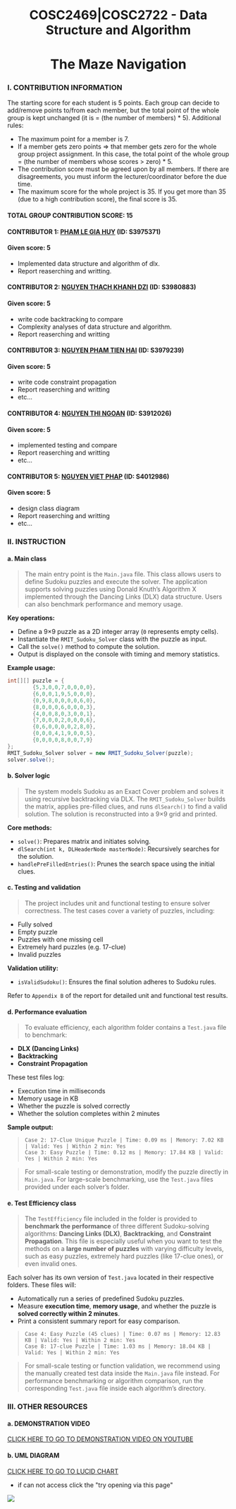 <h1 align="center">COSC2469|COSC2722 - Data Structure and Algorithm</h1>
<h2 align="center" style="font-size: 30px;">The Maze Navigation</h2>

### I. CONTRIBUTION INFORMATION

The starting score for each student is 5 points. Each group can decide to add/remove points to/from each member, but the total point of the whole group is kept unchanged (it is = (the number of members) * 5). Additional rules:

<ul>
    <li>The maximum point for a member is 7.
    <li>If a member gets zero points => that member gets zero for the whole group project assignment. In this case, the total point of the whole group = (the number of members whose scores > zero) * 5.
    <li>The contribution score must be agreed upon by all members. If there are disagreements, you must inform the lecturer/coordinator before the due time.
    <li>The maximum score for the whole project is 35. If you get more than 35 (due to a high contribution score), the final score is 35.
</ul>


#### TOTAL GROUP CONTRIBUTION SCORE: 15
#### CONTRIBUTOR 1: [PHAM LE GIA HUY](https://github.com/vhpx) (ID: S3975371)
#### Given score: 5

- Implemented data structure and algorithm of dlx.
- Report reaserching and writting.


#### CONTRIBUTOR 2: [NGUYEN THACH KHANH DZI](https://github.com/VanTaizz) (ID: S3980883)
#### Given score: 5

- write code backtracking to compare
- Complexity analyses of data structure and algorithm.
- Report reaserching and writting


#### CONTRIBUTOR 3: [NGUYEN PHAM TIEN HAI](https://github.com/TriDuong070803) (ID: S3979239)
#### Given score: 5

- write code constraint propagation
- Report reaserching and writting
- etc...

#### CONTRIBUTOR 4: [NGUYEN THI NGOAN](https://github.com/TriDuong070803) (ID: S3912026)
#### Given score: 5

- implemented testing and compare
- Report reaserching and writting
- etc...

#### CONTRIBUTOR 5: [NGUYEN VIET PHAP](https://github.com/TriDuong070803) (ID: S4012986)
#### Given score: 5

- design class diagram
- Report reaserching and writting
- etc...
### II. INSTRUCTION

#### a. Main class
> The main entry point is the `Main.java` file. This class allows users to define Sudoku puzzles and execute the solver. The application supports solving puzzles using Donald Knuth’s Algorithm X implemented through the Dancing Links (DLX) data structure. Users can also benchmark performance and memory usage.

**Key operations:**
- Define a 9×9 puzzle as a 2D integer array (`0` represents empty cells).
- Instantiate the `RMIT_Sudoku_Solver` class with the puzzle as input.
- Call the `solve()` method to compute the solution.
- Output is displayed on the console with timing and memory statistics.

**Example usage:**
```java
int[][] puzzle = {
        {5,3,0,0,7,0,0,0,0},
        {6,0,0,1,9,5,0,0,0},
        {0,9,8,0,0,0,0,6,0},
        {8,0,0,0,6,0,0,0,3},
        {4,0,0,8,0,3,0,0,1},
        {7,0,0,0,2,0,0,0,6},
        {0,6,0,0,0,0,2,8,0},
        {0,0,0,4,1,9,0,0,5},
        {0,0,0,0,8,0,0,7,9}
};
RMIT_Sudoku_Solver solver = new RMIT_Sudoku_Solver(puzzle);
solver.solve();
```

#### b. Solver logic
> The system models Sudoku as an Exact Cover problem and solves it using recursive backtracking via DLX. The `RMIT_Sudoku_Solver` builds the matrix, applies pre-filled clues, and runs `dlSearch()` to find a valid solution. The solution is reconstructed into a 9×9 grid and printed.

**Core methods:**
- `solve()`: Prepares matrix and initiates solving.
- `dlSearch(int k, DLHeaderNode masterNode)`: Recursively searches for the solution.
- `handlePreFilledEntries()`: Prunes the search space using the initial clues.

#### c. Testing and validation
> The project includes unit and functional testing to ensure solver correctness. The test cases cover a variety of puzzles, including:
- Fully solved
- Empty puzzle
- Puzzles with one missing cell
- Extremely hard puzzles (e.g. 17-clue)
- Invalid puzzles

**Validation utility:**
- `isValidSudoku()`: Ensures the final solution adheres to Sudoku rules.

Refer to `Appendix B` of the report for detailed unit and functional test results.

#### d. Performance evaluation
> To evaluate efficiency, each algorithm folder contains a `Test.java` file to benchmark:
- **DLX (Dancing Links)**
- **Backtracking**
- **Constraint Propagation**

These test files log:
- Execution time in milliseconds
- Memory usage in KB
- Whether the puzzle is solved correctly
- Whether the solution completes within 2 minutes

**Sample output:**


> ```
> Case 2: 17-Clue Unique Puzzle | Time: 0.09 ms | Memory: 7.02 KB | Valid: Yes | Within 2 min: Yes
> Case 3: Easy Puzzle | Time: 0.12 ms | Memory: 17.84 KB | Valid: Yes | Within 2 min: Yes
> ```

> For small-scale testing or demonstration, modify the puzzle directly in `Main.java`. For large-scale benchmarking, use the `Test.java` files provided under each solver’s folder.

#### e. Test Efficiency class
> The `TestEfficiency` file included in the folder is provided to **benchmark the performance** of three different Sudoku-solving algorithms: **Dancing Links (DLX)**, **Backtracking**, and **Constraint Propagation**. This file is especially useful when you want to test the methods on a **large number of puzzles** with varying difficulty levels, such as easy puzzles, extremely hard puzzles (like 17-clue ones), or even invalid ones.

Each solver has its own version of `Test.java` located in their respective folders. These files will:
- Automatically run a series of predefined Sudoku puzzles.
- Measure **execution time**, **memory usage**, and whether the puzzle is **solved correctly within 2 minutes**.
- Print a consistent summary report for easy comparison.

> ```
> Case 4: Easy Puzzle (45 clues) | Time: 0.07 ms | Memory: 12.83 KB | Valid: Yes | Within 2 min: Yes
> Case 8: 17-clue Puzzle | Time: 1.03 ms | Memory: 18.04 KB | Valid: Yes | Within 2 min: Yes
> ```

> For small-scale testing or function validation, we recommend using the manually created test data inside the `Main.java` file instead. For performance benchmarking or algorithm comparison, run the corresponding `Test.java` file inside each algorithm’s directory.


### III. OTHER RESOURCES

#### a. DEMONSTRATION VIDEO
[CLICK HERE TO GO TO DEMONSTRATION VIDEO ON YOUTUBE](https://rmiteduau-my.sharepoint.com/:v:/g/personal/s3980883_rmit_edu_vn/Ec4OYlhiCtBHlwK4glJfNxcB5YZ8rvYINX1n6z8tL6AM2Q?nav=eyJyZWZlcnJhbEluZm8iOnsicmVmZXJyYWxBcHAiOiJTdHJlYW1XZWJBcHAiLCJyZWZlcnJhbFZpZXciOiJTaGFyZURpYWxvZy1MaW5rIiwicmVmZXJyYWxBcHBQbGF0Zm9ybSI6IldlYiIsInJlZmVycmFsTW9kZSI6InZpZXcifX0%3D&e=cqMkVD)


#### b. UML DIAGRAM
[CLICK HERE TO GO TO LUCID CHART](https://app.diagrams.net/?state=%7B%22ids%22:%5B%221gBDCsw3m3oXsf25Ln4gtHDm2BwQvoEaz%22%5D,%22action%22:%22open%22,%22userId%22:%22116853784373455700089%22,%22resourceKeys%22:%7B%7D%7D)
- if can not access click the "try opening via this page"
<img src = UML.png>